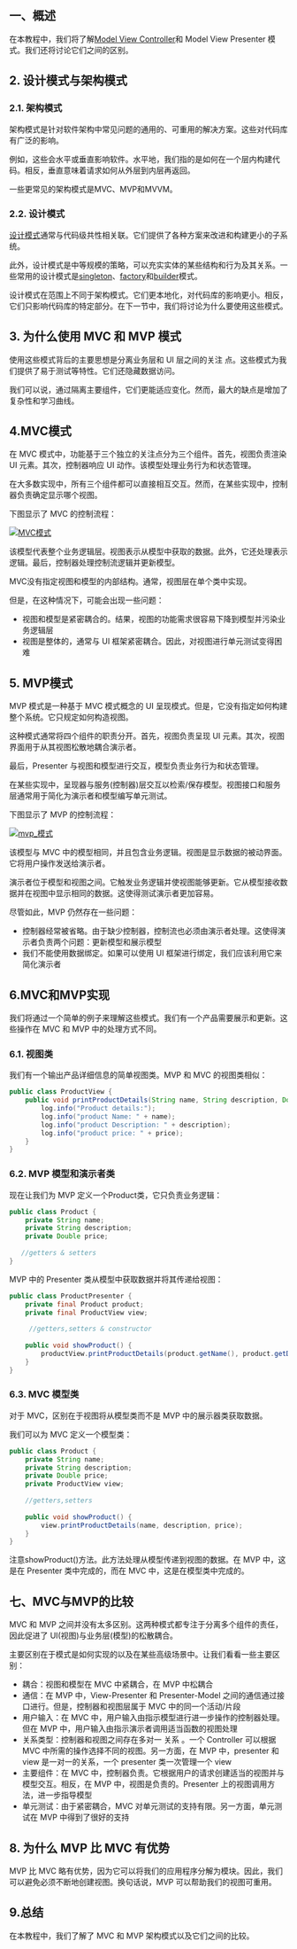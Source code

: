 ## 一、概述

在本教程中，我们将了解[Model View Controller](https://www.baeldung.com/spring-mvc)和 Model View Presenter 模式。我们还将讨论它们之间的区别。

## 2. 设计模式与架构模式

### 2.1. 架构模式

架构模式是针对软件架构中常见问题的通用的、可重用的解决方案。这些对代码库有广泛的影响。

例如，这些会水平或垂直影响软件。水平地，我们指的是如何在一个层内构建代码。相反，垂直意味着请求如何从外层到内层再返回。

一些更常见的架构模式是MVC、MVP和MVVM。

### 2.2. 设计模式

[设计模式](https://www.baeldung.com/creational-design-patterns)通常与代码级共性相关联。它们提供了各种方案来改进和构建更小的子系统。

此外，设计模式是中等规模的策略，可以充实实体的某些结构和行为及其关系。一些常用的设计模式是[singleton](https://www.baeldung.com/java-singleton)、[factory](https://www.baeldung.com/creational-design-patterns#factory-method)和[builder](https://www.baeldung.com/java-builder-pattern-freebuilder)模式。

设计模式在范围上不同于架构模式。它们更本地化，对代码库的影响更小。相反，它们只影响代码库的特定部分。在下一节中，我们将讨论为什么要使用这些模式。

## 3. 为什么使用 MVC 和 MVP 模式

使用这些模式背后的主要思想是分离业务层和 UI 层之间的关注 点。这些模式为我们提供了易于测试等特性。它们还隐藏数据访问。

我们可以说，通过隔离主要组件，它们更能适应变化。然而，最大的缺点是增加了复杂性和学习曲线。

## 4.MVC模式

在 MVC 模式中，功能基于三个独立的关注点分为三个组件。首先，视图负责渲染 UI 元素。其次，控制器响应 UI 动作。该模型处理业务行为和状态管理。

在大多数实现中，所有三个组件都可以直接相互交互。然而，在某些实现中，控制器负责确定显示哪个视图。

下图显示了 MVC 的控制流程：

[![MVC模式](https://www.baeldung.com/wp-content/uploads/2021/08/MVC_Pattern-273x300-1.png)](https://www.baeldung.com/wp-content/uploads/2021/08/MVC_Pattern-273x300-1.png)

该模型代表整个业务逻辑层。视图表示从模型中获取的数据。此外，它还处理表示逻辑。最后，控制器处理控制流逻辑并更新模型。

MVC没有指定视图和模型的内部结构。通常，视图层在单个类中实现。

但是，在这种情况下，可能会出现一些问题：

-   视图和模型是紧密耦合的。结果，视图的功能需求很容易下降到模型并污染业务逻辑层
-   视图是整体的，通常与 UI 框架紧密耦合。因此，对视图进行单元测试变得困难

## 5. MVP模式

MVP 模式是一种基于 MVC 模式概念的 UI 呈现模式。但是，它没有指定如何构建整个系统。它只规定如何构造视图。

这种模式通常将四个组件的职责分开。首先，视图负责呈现 UI 元素。其次，视图界面用于从其视图松散地耦合演示者。

最后，Presenter 与视图和模型进行交互，模型负责业务行为和状态管理。

在某些实现中，呈现器与服务(控制器)层交互以检索/保存模型。视图接口和服务层通常用于简化为演示者和模型编写单元测试。

下图显示了 MVP 的控制流程：

[![mvp_模式](https://www.baeldung.com/wp-content/uploads/2021/08/mvp-300x227-1.png)](https://www.baeldung.com/wp-content/uploads/2021/08/mvp-300x227-1.png)

该模型与 MVC 中的模型相同，并且包含业务逻辑。视图是显示数据的被动界面。它将用户操作发送给演示者。

演示者位于模型和视图之间。它触发业务逻辑并使视图能够更新。它从模型接收数据并在视图中显示相同的数据。这使得测试演示者更加容易。

尽管如此，MVP 仍然存在一些问题：

-   控制器经常被省略。由于缺少控制器，控制流也必须由演示者处理。这使得演示者负责两个问题：更新模型和展示模型
-   我们不能使用数据绑定。如果可以使用 UI 框架进行绑定，我们应该利用它来简化演示者

## 6.MVC和MVP实现

我们将通过一个简单的例子来理解这些模式。我们有一个产品需要展示和更新。这些操作在 MVC 和 MVP 中的处理方式不同。

### 6.1. 视图类

我们有一个输出产品详细信息的简单视图类。MVP 和 MVC 的视图类相似：

```java
public class ProductView {
    public void printProductDetails(String name, String description, Double price) {
        log.info("Product details:");
        log.info("product Name: " + name);
        log.info("product Description: " + description);
        log.info("product price: " + price);
    }
}

```

### 6.2. MVP 模型和演示者类

现在让我们为 MVP 定义一个Product类，它只负责业务逻辑：

```java
public class Product {
    private String name;
    private String description;
    private Double price;
    
   //getters & setters
}
```

MVP 中的 Presenter 类从模型中获取数据并将其传递给视图：

```java
public class ProductPresenter {
    private final Product product;
    private final ProductView view;
    
     //getters,setters & constructor
    
    public void showProduct() {
        productView.printProductDetails(product.getName(), product.getDescription(), product.getPrice());
    }
}
```

### 6.3. MVC 模型类

对于 MVC，区别在于视图将从模型类而不是 MVP 中的展示器类获取数据。

我们可以为 MVC 定义一个模型类：

```java
public class Product {
    private String name;
    private String description;
    private Double price;
    private ProductView view;
    
    //getters,setters
    
    public void showProduct() {
        view.printProductDetails(name, description, price);
    }
}

```

注意showProduct()方法。此方法处理从模型传递到视图的数据。在 MVP 中，这是在 Presenter 类中完成的，而在 MVC 中，这是在模型类中完成的。

## 七、MVC与MVP的比较

MVC 和 MVP 之间并没有太多区别。这两种模式都专注于分离多个组件的责任，因此促进了 UI(视图)与业务层(模型)的松散耦合。

主要区别在于模式是如何实现的以及在某些高级场景中。让我们看看一些主要区别：

-   耦合：视图和模型在 MVC 中紧耦合，在 MVP 中松耦合
-   通信：在 MVP 中，View-Presenter 和 Presenter-Model 之间的通信通过接口进行。但是，控制器和视图层属于 MVC 中的同一个活动/片段
-   用户输入：在 MVC 中，用户输入由指示模型进行进一步操作的控制器处理。 但在 MVP 中，用户输入由指示演示者调用适当函数的视图处理
-   关系类型：控制器和视图之间存在多对一 关系 。一个 Controller 可以根据 MVC 中所需的操作选择不同的视图。另一方面，在 MVP 中，presenter 和 view 是一对一的关系，一个 presenter 类一次管理一个 view
-   主要组件：在 MVC 中，控制器负责。它根据用户的请求创建适当的视图并与模型交互。相反，在 MVP 中，视图是负责的。Presenter 上的视图调用方法，进一步指导模型
-   单元测试：由于紧密耦合，MVC 对单元测试的支持有限。另一方面，单元测试在 MVP 中得到了很好的支持

## 8. 为什么 MVP 比 MVC 有优势

MVP 比 MVC 略有优势，因为它可以将我们的应用程序分解为模块。因此，我们可以避免必须不断地创建视图。换句话说，MVP 可以帮助我们的视图可重用。

## 9.总结

在本教程中，我们了解了 MVC 和 MVP 架构模式以及它们之间的比较。